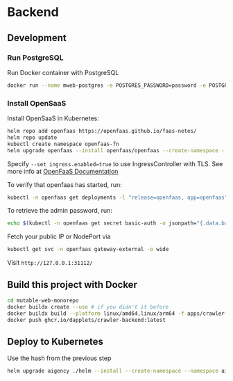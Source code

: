 # Backend

## Development

### Run PostgreSQL

Run Docker container with PostgreSQL

```sh
docker run --name mweb-postgres -e POSTGRES_PASSWORD=password -e POSTGRES_USER=user -e POSTGRES_DB=mweb -p 5432:5432 -d pgvector/pgvector:pg16
```

### Install OpenSaaS

Install OpenSaaS in Kubernetes:

```sh
helm repo add openfaas https://openfaas.github.io/faas-netes/
helm repo update
kubectl create namespace openfaas-fn
helm upgrade openfaas --install openfaas/openfaas --create-namespace --namespace openfaas
```

Specify `--set ingress.enabled=true` to use IngressController with TLS.
See more info at [OpenFaaS Documentation](https://github.com/openfaas/faas-netes/blob/master/chart/openfaas/README.md#2-install-with-helm)

To verify that openfaas has started, run:

```sh
kubectl -n openfaas get deployments -l "release=openfaas, app=openfaas"
```

To retrieve the admin password, run:

```sh
echo $(kubectl -n openfaas get secret basic-auth -o jsonpath="{.data.basic-auth-password}" | base64 --decode)
```

Fetch your public IP or NodePort via

```sh
kubectl get svc -n openfaas gateway-external -o wide
```

Visit `http://127.0.0.1:31112/`

## Build this project with Docker

```sh
cd mutable-web-monorepo
docker buildx create --use # if you didn't it before
docker buildx build --platform linux/amd64,linux/arm64 -f apps/crawler-backend/Dockerfile . --tag ghcr.io/dapplets/crawler-backend:latest --push 
docker push ghcr.io/dapplets/crawler-backend:latest
```

## Deploy to Kubernetes

Use the hash from the previous step

```sh
helm upgrade aigency ./helm --install --create-namespace --namespace aigency --set tag=latest -f ./helm/values.yaml
```
